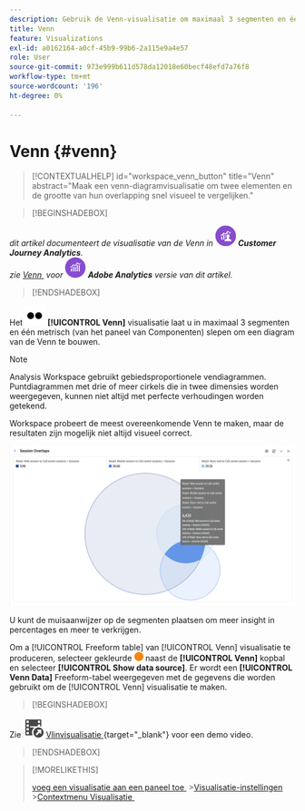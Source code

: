 ```yaml
---
description: Gebruik de Venn-visualisatie om maximaal 3 segmenten en één metrisch te slepen om een Venn-diagram te maken.
title: Venn
feature: Visualizations
exl-id: a0162164-a0cf-45b9-99b6-2a115e9a4e57
role: User
source-git-commit: 973e999b611d578da12018e60becf48efd7a76f8
workflow-type: tm+mt
source-wordcount: '196'
ht-degree: 0%

---
```


# Venn {#venn}

<!-- markdownlint-disable MD034 -->

>[!CONTEXTUALHELP]
>id="workspace_venn_button"
>title="Venn"
>abstract="Maak een venn-diagramvisualisatie om twee elementen en de grootte van hun overlapping snel visueel te vergelijken."

<!-- markdownlint-enable MD034 -->


>[!BEGINSHADEBOX]

_dit artikel documenteert de visualisatie van de Venn in_ ![&#x200B; CustomerJourneyAnalytics &#x200B;](/help/assets/icons/CustomerJourneyAnalytics.svg) _&#x200B;**Customer Journey Analytics**._<br/>_zie [&#x200B; Venn &#x200B;](https://experienceleague.adobe.com/en/docs/analytics/analyze/analysis-workspace/visualizations/venn) voor_ ![&#x200B; AdobeAnalytics &#x200B;](/help/assets/icons/AdobeAnalytics.svg) _&#x200B;**Adobe Analytics** versie van dit artikel._

>[!ENDSHADEBOX]


Het ![&#x200B; Type &#x200B;](/help/assets/icons/TwoDots.svg) **[!UICONTROL Venn]** visualisatie laat u in maximaal 3 segmenten en één metrisch (van het paneel van Componenten) slepen om een diagram van de Venn te bouwen.

>[!NOTE]
>
>Analysis Workspace gebruikt gebiedsproportionele vendiagrammen. Puntdiagrammen met drie of meer cirkels die in twee dimensies worden weergegeven, kunnen niet altijd met perfecte verhoudingen worden getekend.
> 
>Workspace probeert de meest overeenkomende Venn te maken, maar de resultaten zijn mogelijk niet altijd visueel correct.

![&#x200B; Vlinvisualisatie die drie segmenten omvat.](assets/venn.png)

U kunt de muisaanwijzer op de segmenten plaatsen om meer insight in percentages en meer te verkrijgen.

Om a [!UICONTROL Freeform table] van [!UICONTROL Venn] visualisatie te produceren, selecteer gekleurde ![&#x200B; StatusOrange &#x200B;](/help/assets/icons/StatusOrange.svg) naast de **[!UICONTROL Venn]** kopbal en selecteer **[!UICONTROL Show data source]**. Er wordt een **[!UICONTROL Venn Data]** Freeform-tabel weergegeven met de gegevens die worden gebruikt om de [!UICONTROL Venn] visualisatie te maken.

<!--
To normalize the Venn diagram (take the size out of it), go select ![Setting](/help/assets/icons/Setting.svg) and select **[!UICONTROL Normalization]**.

![Visualization Settings option for Visualization type: Venn diagram.](assets/normalization.png)

-->


>[!BEGINSHADEBOX]

Zie ![&#x200B; VideoCheckedOut &#x200B;](/help/assets/icons/VideoCheckedOut.svg) [&#x200B; Vlinvisualisatie &#x200B;](https://video.tv.adobe.com/v/335798/?quality=12&learn=on){target="_blank"} voor een demo video.

>[!ENDSHADEBOX]


>[!MORELIKETHIS]
>
>[&#x200B; voeg een visualisatie aan een paneel toe &#x200B;](/help/analysis-workspace/visualizations/freeform-analysis-visualizations.md#add-visualizations-to-a-panel)
>&#x200B;>[Visualisatie-instellingen &#x200B;](/help/analysis-workspace/visualizations/freeform-analysis-visualizations.md#settings)
>&#x200B;>[Contextmenu Visualisatie &#x200B;](/help/analysis-workspace/visualizations/freeform-analysis-visualizations.md#context-menu)
>

